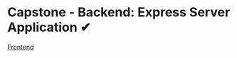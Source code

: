 # Capstone - Backend: Express Server Application ✔

[Frontend](https://github.com/ElizabethAnnDavis/CapstoneFE)